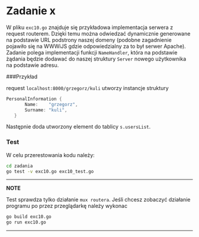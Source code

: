 

# Zadanie x
W pliku ```exc10.go``` znajduje się przykładowa implementacja serwera z request routerem. Dzięki temu
można odwiedzać dynamicznie generowane na podstawie URL podstrony naszej domeny (podobne zagadnienie pojawiło się 
na WWWiJS gdzie odpowiedzialny za to był serwer Apache).  
Zadanie polega implementacji funkcji
 ```NameHandler```, która na podstawie żądania będzie dodawać do naszej struktury `Server`
 nowego użytkownika na podstawie adresu.
 
 ###Przykład
  
 request `localhost:8000/grzegorz/kuli` utworzy instancje struktury  
 ```go
PersonalInformation {
		Name:    "grzegorz",
		Surname: "kuli",
	}
```
Następnie doda utworzony element do tablicy `s.usersList`.

### Test
W celu przerestowania kodu należy:
```bash
cd zadania
go test -v exc10.go exc10_test.go
```

---
**NOTE**

Test sprawdza tylko działanie `mux routera`. Jeśli chcesz zobaczyć działanie programu po
przez przeglądarkę należy wykonac
```bash
go build exc10.go
go run exc10.go
```

---